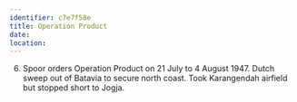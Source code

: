 ```yaml
---
identifier: c7e7f58e
title: Operation Product
date:  
location: 
---
```


6.  Spoor orders Operation Product on 21 July to 4 August 1947. Dutch
    sweep out of Batavia to secure north coast. Took Karangendah
    airfield but stopped short to Jogja.

